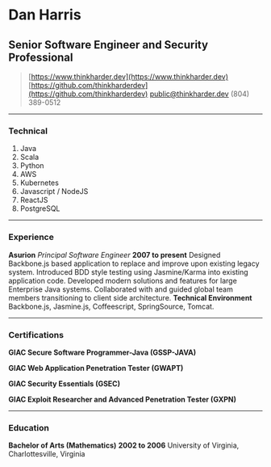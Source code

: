 # Dan Harris
## Senior Software Engineer and Security Professional

> [https://www.thinkharder.dev](https://www.thinkharder.dev)
> [https://github.com/thinkharderdev](https://github.com/thinkharderdev)
> [public@thinkharder.dev](mailto:public@thinkharder.dev)
> (804) 389-0512

------

### Technical

1. Java
1. Scala
1. Python
1. AWS
1. Kubernetes
1. Javascript / NodeJS
1. ReactJS
1. PostgreSQL

------

### Experience

**Asurion** *Principal Software Engineer* __2007 to present__
	Designed Backbone.js based application to replace and improve upon existing legacy system.
	Introduced BDD style testing using Jasmine/Karma into existing application code.
	Developed modern solutions and features for large Enterprise Java systems.
	Collaborated with and guided global team members transitioning to client side architecture.
	**Technical Environment** Backbone.js, Jasmine.js, Coffeescript, SpringSource, Tomcat.

------

### Certifications

**GIAC Secure Software Programmer-Java (GSSP-JAVA)**

**GIAC Web Application Penetration Tester (GWAPT)**

**GIAC Security Essentials (GSEC)**

**GIAC Exploit Researcher and Advanced Penetration Tester (GXPN)**

------

### Education

**Bachelor of Arts (Mathematics)** __2002 to 2006__
	University of Virginia, Charlottesville, Virginia

